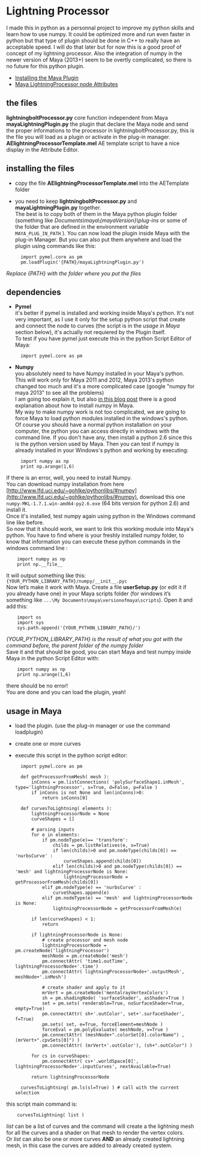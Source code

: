 # Lightning Processor

I made this in python as a personnal project to improve my python skills and learn how to use numpy. It could be optimized more and run even faster in python but that type of plugin should be done in C++ to really have an acceptable speed. I will do that later but for now this is a good proof of concept of my lightning processor. Also the integration of numpy in the newer version of Maya (2013+) seem to be overtly complicated, so there is no future for this python plugin.

- [Installing the Maya Plugin](https://github.com/mathieuSauvage/LightningProcessor/wiki/installing-the-maya-plugin)
- [Maya LightningProcessor node Attributes](https://github.com/mathieuSauvage/LightningProcessor/wiki/Maya-attributes-description)

## the files

**lightningboltProcessor.py** core function independent from Maya  
**mayaLightningPlugin.py** the plugin that declare the Maya node and send the proper informations to the processor in lightningboltProcessor.py, this is the file you will load as a plugin or activate in the plug-in manager.  
**AElightningProcessorTemplate.mel** AE template script to have a nice display in the Attribute Editor.

## installing the files

- copy the file **AElightningProcessorTemplate.mel** into the AETemplate folder

- you need to keep **lightningboltProcessor.py** and **mayaLightningPlugin.py** together.  
The best is to copy both of them in the Maya python plugin folder (something like *Documents\maya\\{mayaVersion}\plug-ins* or some of the folder that are defined in the environment variable `MAYA_PLUG_IN_PATH` ). You can now load the plugin inside Maya with the plug-in Manager.
But you can also put them anywhere and load the plugin using commands like this:  
		
		import pymel.core as pm
		pm.loadPlugin('{PATH}/mayaLightningPlugin.py') 
*Replace {PATH} with the folder where you put the files*

## dependencies

- **Pymel**  
it's better if pymel is installed and working inside Maya's python. It's not very important, as I use it only for the setup python script that create and connect the node to curves (the script is in the *usage in Maya* section below), it's actually not requiered by the Plugin itself.  
To test if you have pymel just execute this in the python Script Editor of Maya:

		import pymel.core as pm

- **Numpy**  
you absolutely need to have Numpy installed in your Maya's python. This will work only for Maya 2011 and 2012, Maya 2013's python changed too much and it's a more complicated case (google "numpy for maya 2013" to see all the problems)  
I am going too explain it, but also [in this blog post](http://animateshmanimate.com/2011/03/30/python-numpy-and-maya-osx-and-windows/) there is a good explanation about how to install numpy in Maya.  
My way to make numpy work is not too complicated, we are going to force Maya to load python modules installed in the windows's python.  
Of course you should have a normal python installation on your computer, the python you can access directly in windows with the command line. If you don't have any, then install a python 2.6 since this is the python version used by Maya. Then you can test if numpy is already installed in your Windows's python and working by executing:  

		import numpy as np
		print np.arange(1,6)  
If there is an error, well, you need to install Numpy.  
You can download numpy installation from here [http://www.lfd.uci.edu/~gohlke/pythonlibs/#numpy](http://www.lfd.uci.edu/~gohlke/pythonlibs/#numpy), download this one `numpy-MKL-1.7.1.win-amd64-py2.6.‌exe` (64 bits version for python 2.6) and install it.  
Once it's installed, test numpy again using python in the Windows command line like before.  
So now that it should work, we want to link this working module into Maya's python. You have to find where is your freshly installed numpy folder, to know that information you can execute these python commands in the windows command line :  

		import numpy as np
		print np.__file__  
It will output something like this:  
`{YOUR_PYTHON_LIBRARY_PATH}/numpy/__init__.pyc`  
Now let’s make it work with Maya. Create a file **userSetup.py** (or edit it if you already have one) in your Maya scripts folder (for windows it’s something like `...\My Documents\maya\versionofmaya\scripts`). Open it and add this:

		import os
		import sys
		sys.path.append('{YOUR_PYTHON_LIBRARY_PATH}/')  
*{YOUR_PYTHON_LIBRARY_PATH} is the result of what you got with the command before, the parent folder of the numpy folder*  
Save it and that should be good, you can start Maya and test numpy inside Maya in the python Script Editor with:  

		import numpy as np
		print np.arange(1,6)  
there should be no error!  
You are done and you can load the plugin, yeah!

## usage in Maya

- load the plugin. (use the plug-in manager or use the command loadplugin)
- create one or more curves
- execute this script in the python script editor:

		import pymel.core as pm

		def getProcessorFromMesh( mesh ):
			inConns = pm.listConnections( 'polySurfaceShape1.inMesh', type='lightningProcessor', s=True, d=False, p=False )
			if inConns is not None and len(inConns)>0:
				return inConns[0]

		def curvesToLightning( elements ):
			lightningProcessorNode = None
			curveShapes = []

			# parsing inputs
			for e in elements:
				if pm.nodeType(e)== 'transform':
					childs = pm.listRelatives(e, s=True)
					if len(childs)>0 and pm.nodeType(childs[0]) == 'nurbsCurve' :
						curveShapes.append(childs[0])
					elif len(childs)>0 and pm.nodeType(childs[0]) == 'mesh' and lightningProcessorNode is None:
						lightningProcessorNode = getProcessorFromMesh(childs[0])
				elif pm.nodeType(e) == 'nurbsCurve' :
					curveShapes.append(e)
				elif pm.nodeType(e) == 'mesh' and lightningProcessorNode is None:
					lightningProcessorNode = getProcessorFromMesh(e)

			if len(curveShapes) < 1:
				return

			if lightningProcessorNode is None:
				# create processor and mesh node
				lightningProcessorNode = pm.createNode('lightningProcessor')
				meshNode = pm.createNode('mesh')
				pm.connectAttr( 'time1.outTime', lightningProcessorNode+'.time')
				pm.connectAttr( lightningProcessorNode+'.outputMesh', meshNode+'.inMesh')
				
				# create shader and apply to it
				mrVert = pm.createNode('mentalrayVertexColors')
				sh = pm.shadingNode( 'surfaceShader', asShader=True )
				set = pm.sets( renderable=True, noSurfaceShader=True, empty=True)
				pm.connectAttr( sh+'.outColor', set+'.surfaceShader', f=True)
				pm.sets( set, e=True, forceElement=meshNode )
				forceEval = pm.polyEvaluate( meshNode, v=True )
				pm.connectAttr( (meshNode+".colorSet[0].colorName") , (mrVert+".cpvSets[0]") )
				pm.connectAttr( (mrVert+'.outColor'), (sh+".outColor") )

			for cs in curveShapes:
				pm.connectAttr( cs+'.worldSpace[0]', lightningProcessorNode+'.inputCurves', nextAvailable=True)

			return lightningProcessorNode

		curvesToLightning( pm.ls(sl=True) ) # call with the current selection  
this script main command is:

		curvesToLightning( list )  
*list* can be a list of curves and the command will create a the lightning mesh for all the curves and a shader on that mesh to render the vertex colors.  
Or *list* can also be one or more curves **AND** an already created lightning mesh, in this case the curves are added to already created system.

